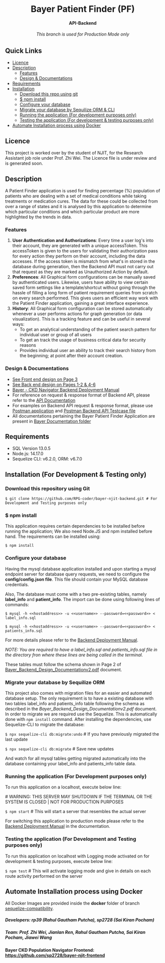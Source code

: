 <h1 align=center>Bayer Patient Finder (PF)</h1>
<h4 align=center>API-Backend</h4>
<h6 align=center>This branch is used for Production Mode only</h6>

## Quick Links
- [Licence](#licence)
- [Description](#description)
  - [Features](#features)
  - [Design & Documentations](#design--documentations)
- [Requirements](#requirements)
- [Installation](#installation-for-development--testing-only)
  - [Download this repo using git](#download-this-repository-using-git)
  - [$ npm install](#-npm-install)
  - [Configure your database](#configure-your-database)
  - [Migrate your database by Sequilize ORM & CLI](#migrate-your-database-by-sequilize-orm)
  - [Running the application (For development purposes only)](#running-the-application-for-development-purposes-only) 
  - [Testing the application (For development & testing purposes only)](#testing-the-application-for-development-and-testing-purposes-only) 
- [Automate Installation process using Docker](#automate-installation-process-using-docker)

## Licence
This project is worked over by the student of NJIT, for the Research Assistant job role under Prof. Zhi Wei. The Licence file is under review and is generated soon.

<!--For more details please see the <LicenceFileName_here...> (Coming Soon...)-->

## Description
A Patient Finder application is used for finding percentage (%) population of patients who are dealing with a set of medical conditions while taking treatments or medication cures. The data for these could be collected from over a range of states and it is analysed by this application to determine which particular conditions and which particular product are more highlighted by the trends in data.

### Features
 1. **User Authentication and Authorizations**: Every time a user log's into their account, they are generated with a unique accessToken. This accessToken is given to the users for validating their authorization pass for every action they perform on their account, including the data accesses. If the access token is mismatch from what's in stored in the database during generation, then the Backend API must not carry out that request as they are marked as Unauthorized Action by default.
 2. **Preferences**: All Graphical form configurations can be manually saved by authenticated users. Likewise, users have ability to view certain saved form settings like a template/shortcut without going through the hassle of filling a long form of patient requirement queries from scratch on every search performed. This gives users an efficient way work with the Patient Finder application, gaining a great interface experience.
 3. **History**: All Graphical form configuration can be stored automatically whenever a user performs actions for graph generation (or data visualization). This is a tracking feature and can be useful in several ways: 
    - To get an analytical understanding of the patient search pattern for individual user or group of all users
    - To get an track the usage of business critical data for security reasons
    - Provides individual user an ability to track their search history from the beginning; at point after their account creation.

### Design & Documentations
- [See Front end design on Page 3](https://github.com/RPG-coder/bayer-njit-backend/blob/master/documentation/Bayer_Backend_Design_Documentationv2.pdf)
- [See Back end design on Pages 1-2 & 4-6](https://github.com/RPG-coder/bayer-njit-backend/blob/master/documentation/Bayer_Backend_Design_Documentationv2.pdf)
- [Bayer - CKD Navigator Backend Deployment Manual](https://github.com/RPG-coder/bayer-njit-backend/blob/master/documentation/Bayer%20-%20CKD%20Navigator%20Backend%20Deployment%20Manual%20v2022.2.10.pdf)
- For reference on request & response format of Backend API, please refer to the [API Documentation](https://github.com/RPG-coder/bayer-njit-backend/blob/master/documentation/API_Documentation_for_Bayer_Patient_Finder.pdf)
- For examples on Backend API request & response format, please use [Postman application](https://www.postman.com/) and [Postman Backend API Testcase file](https://github.com/RPG-coder/bayer-njit-backend/tree/master/testing)
- All documentations pertaining the Bayer Patient Finder Application are present in [Bayer Documentation folder](https://github.com/RPG-coder/bayer-njit-backend/tree/master/documentation)

## Requirements
- SQL Version 13.0.5
- Node.js: 14.17.0
- Sequelize CLI: v6.2.0, ORM: v6.7.0
 
## Installation (For Development & Testing only)
### Download this repository using Git
  `$ git clone https://github.com/RPG-coder/bayer-njit-backend.git # For Development and Testing purposes only`
  
### $ npm install
This application requires certain dependencies to be installed before running the application; We also need Node.JS and npm installed before hand. The requirements can be installed using:

  `$ npm install`

### Configure your database
Having the mysql database application installed and upon starting a mysql endpoint server for database query requests, we need to configure the **config/config.json file**. This file should contain your MySQL database credentials. 

Also, The database must come with a two pre-existing tables, namely **label_info** and **patient_info**. The import can be done using following lines of commands:

 `$ mysql -h <<hostaddress>> -u <<username>> --password=<<password>> < label_info.sql`
 
 `$ mysql -h <<hostaddress>> -u <<username>> --password=<<password>> < patients_info.sql`
 
 For more details please refer to the [Backend Deployment Manual](https://github.com/RPG-coder/bayer-njit-backend/blob/master/documentation/Bayer%20-%20CKD%20Navigator%20Backend%20Deployment%20Manual%20v2022.2.10.pdf).
 
*NOTE: You are required to have a label_info.sql and patients_info.sql file in the directory fron where these lines are being called in the terminal.*

These tables must follow the schema shown in Page 2 of [Bayer_Backend_Design_Documentationv2.pdf](https://github.com/RPG-coder/bayer-njit-backend/blob/master/documentation/Bayer_Backend_Design_Documentationv2.pdf) document.


### Migrate your database by Sequilize ORM
This project also comes with migration files for an easier and automated database setup. The only requirement is to have a existing database with two tables label_info and patients_info table following the schema as described in the *Bayer_Backend_Design_Documentationv2.pdf* document. In order to migrate we are required use the Sequelize. This is automatically done with `npm install` command. After installing the dependencies, use Sequelize-CLI to migrate the database:

  `$ npx sequelize-cli db:migrate:undo` # If you have previously migrated the last update

  `$ npx sequelize-cli db:migrate` # Save new updates
 
And watch for all mysql tables getting migrated automatically into the database containing your label_info and patients_info table data.

### Running the application (For Development purposes only)
To run this application on a localhost, execute below line:

  \# WARNING: THIS SERVER MAY SHUTDOWN IF THE TERMINAL OR THE SYSTEM IS CLOSED | NOT FOR PRODUCTION PURPOSES
  
  `$ npm start`  # This will start a server that resembles the actual server 
  
For switching this application to production mode please refer to the [Backend Deployment Manual](https://github.com/RPG-coder/bayer-njit-backend/blob/master/documentation/Bayer%20-%20CKD%20Navigator%20Backend%20Deployment%20Manual%20v2022.2.10.pdf) in the documentation.
  
### Testing the application (For Development and Testing purposes only)
To run this application on localhost with Logging mode activated on for development & testing purposes, execute below line:

  `$ npm test` # This will activate logging mode and give in details on each route activity performed on the server

## Automate Installation process using Docker
All Docker Images are provided inside the **docker** folder of branch [sequelize-compatibility](https://github.com/RPG-coder/bayer-njit-backend/tree/sequelize-compatibility).


##### Developers: rp39 (Rahul Gautham Putcha), sp2728 (Sai Kiran Pocham)
##### Team: Prof. Zhi Wei, Jianlan Ren, Rahul Gautham Putcha, Sai Kiran Pocham, Jiawei Wang
#### Bayer CKD Population Navigator Frontend: https://github.com/sp2728/bayer-njit-frontend